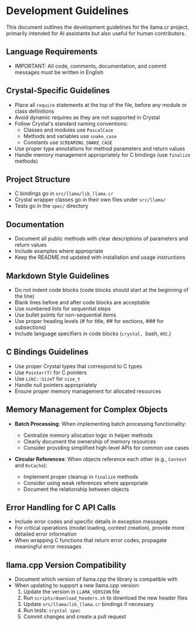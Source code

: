 # Development Guidelines

This document outlines the development guidelines for the llama.cr project, primarily intended for AI assistants but also useful for human contributors.

## Language Requirements

- IMPORTANT: All code, comments, documentation, and commit messages must be written in English

## Crystal-Specific Guidelines

- Place all `require` statements at the top of the file, before any module or class definitions
- Avoid dynamic requires as they are not supported in Crystal
- Follow Crystal's standard naming conventions:
  - Classes and modules use `PascalCase`
  - Methods and variables use `snake_case`
  - Constants use `SCREAMING_SNAKE_CASE`
- Use proper type annotations for method parameters and return values
- Handle memory management appropriately for C bindings (use `finalize` methods)

## Project Structure

- C bindings go in `src/llama/lib_llama.cr`
- Crystal wrapper classes go in their own files under `src/llama/`
- Tests go in the `spec/` directory

## Documentation

- Document all public methods with clear descriptions of parameters and return values
- Include examples where appropriate
- Keep the README.md updated with installation and usage instructions

## Markdown Style Guidelines

- Do not indent code blocks (code blocks should start at the beginning of the line)
- Blank lines before and after code blocks are acceptable
- Use numbered lists for sequential steps
- Use bullet points for non-sequential items
- Use proper heading levels (# for title, ## for sections, ### for subsections)
- Include language specifiers in code blocks (```crystal, ```bash, etc.)

## C Bindings Guidelines

- Use proper Crystal types that correspond to C types
- Use `Pointer(T)` for C pointers
- Use `LibC::SizeT` for `size_t`
- Handle null pointers appropriately
- Ensure proper memory management for allocated resources

## Memory Management for Complex Objects

- **Batch Processing**: When implementing batch processing functionality:

  - Centralize memory allocation logic in helper methods
  - Clearly document the ownership of memory resources
  - Consider providing simplified high-level APIs for common use cases

- **Circular References**: When objects reference each other (e.g., `Context` and `KvCache`):
  - Implement proper cleanup in `finalize` methods
  - Consider using weak references where appropriate
  - Document the relationship between objects

## Error Handling for C API Calls

- Include error codes and specific details in exception messages
- For critical operations (model loading, context creation), provide more detailed error information
- When wrapping C functions that return error codes, propagate meaningful error messages

## llama.cpp Version Compatibility

- Document which version of llama.cpp the library is compatible with
- When updating to support a new llama.cpp version:
  1. Update the version in `LLAMA_VERSION` file
  2. Run `scripts/download_headers.sh` to download the new header files
  3. Update `src/llama/lib_llama.cr` bindings if necessary
  4. Run tests: `crystal spec`
  5. Commit changes and create a pull request
